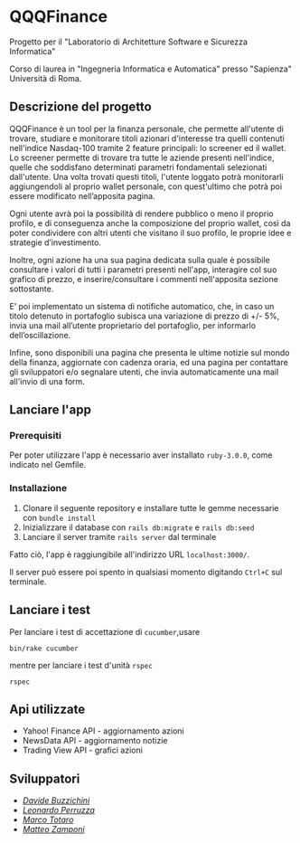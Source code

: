 # QQQFinance
Progetto per il "Laboratorio di Architetture Software e Sicurezza Informatica"

Corso di laurea in "Ingegneria Informatica e Automatica" presso "Sapienza" Università di Roma.
## Descrizione del progetto
QQQFinance è un tool per la finanza personale, che permette all'utente di trovare, studiare e monitorare titoli azionari d'interesse tra quelli contenuti nell'indice Nasdaq-100 tramite 2 feature principali: lo screener ed il wallet.
Lo screener permette di trovare tra tutte le aziende presenti nell'indice, quelle che soddisfano determinati parametri fondamentali selezionati dall'utente.
Una volta trovati questi titoli, l'utente loggato potrà monitorarli aggiungendoli al proprio wallet personale, con quest'ultimo che potrà poi essere modificato nell’apposita pagina.

Ogni utente avrà poi la possibilità di rendere pubblico o meno il proprio profilo, e di conseguenza anche la composizione del proprio wallet, così da poter condividere con altri utenti che visitano il suo profilo, le proprie idee e strategie d’investimento.

Inoltre, ogni azione ha una sua pagina dedicata sulla quale è possibile consultare i valori di tutti i parametri presenti nell'app, interagire col suo grafico di prezzo, e inserire/consultare i commenti nell'apposita sezione sottostante.

E’ poi implementato un sistema di notifiche automatico, che, in caso un titolo detenuto in portafoglio subisca una variazione di prezzo di +/- 5%, invia una mail all’utente proprietario del portafoglio, per informarlo dell’oscillazione.

Infine, sono disponibili una pagina che presenta le ultime notizie sul mondo della finanza, aggiornate con cadenza oraria, ed una pagina per contattare gli sviluppatori e/o segnalare utenti, che invia automaticamente una mail all'invio di una form.
## Lanciare l'app
### Prerequisiti
Per poter utilizzare l'app è necessario aver installato `ruby-3.0.0`, come indicato nel Gemfile.
### Installazione
1. Clonare il seguente repository e installare tutte le gemme necessarie con `bundle install`
2. Inizializzare il database con `rails db:migrate` e `rails db:seed`
3. Lanciare il server tramite `rails server` dal terminale

Fatto ciò, l'app è raggiungibile all'indirizzo URL `localhost:3000/`.

Il server può essere poi spento in qualsiasi momento digitando `Ctrl+C` sul terminale.
## Lanciare i test
Per lanciare i test di accettazione di `cucumber`,usare
```
bin/rake cucumber
```
mentre per lanciare i test d'unità `rspec`
```
rspec
```
## Api utilizzate
* Yahoo! Finance API - aggiornamento azioni
* NewsData API - aggiornamento notizie
* Trading View API - grafici azioni
## Sviluppatori
* [*Davide Buzzichini*](https://github.com/DBuzz20)
* [*Leonardo Perruzza*](https://github.com/PerruzzaLeonardo)
* [*Marco Totaro*](https://github.com/totaro00)
* [*Matteo Zamponi*](https://github.com/matzamp)
